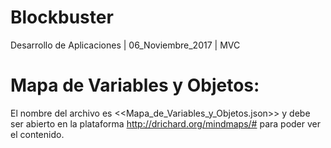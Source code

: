 # Blockbuster
Desarrollo de Aplicaciones | 06_Noviembre_2017 | MVC

# Mapa de Variables y Objetos:
El nombre del archivo es <<Mapa_de_Variables_y_Objetos.json>> y debe ser abierto en la plataforma http://drichard.org/mindmaps/# para poder ver el contenido.
